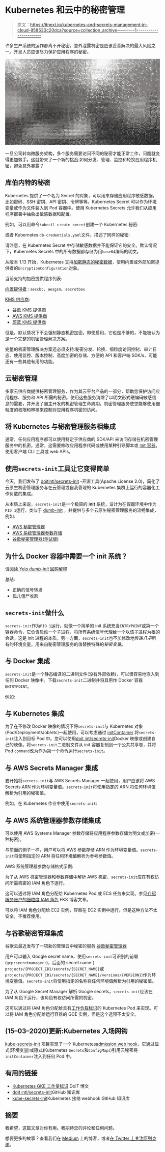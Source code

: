 # Kubernetes 和云中的秘密管理

> 原文：<https://itnext.io/kubernetes-and-secrets-management-in-cloud-858533c20dca?source=collection_archive---------1----------------------->

许多生产系统的运作都离不开秘密。意外泄露机密是应该妥善解决的最大风险之一。开发人员应该尽力保护应用程序的秘密。

![](img/01964014502ec0c5c3131c74bfb78442.png)

一旦公司转向微服务架构，多个服务需要访问不同的秘密才能正常工作，问题就变得更加棘手。这就带来了一个新的挑战:如何分发、管理、监控和轮换应用程序机密，避免意外暴露？

## 库伯内特的秘密

Kubernetes 提供了一个名为 Secret 的对象，可以用来存储应用程序敏感数据，比如密码、SSH 密钥、API 密钥、令牌等等。Kubernetes Secret 可以作为环境变量或作为文件装入到 Pod 容器中。使用 Kubernetes Secrets 允许我们从应用程序部署中抽象出敏感数据和配置。

例如，可以用命令`kubectl create secret`创建一个 Kubernetes 秘密:

或者 Kubernetes `db-credentials.yaml`文件，描述了同样的秘密:

请注意，在 Kubernetes Secret 中存储敏感数据并不能保证它的安全。默认情况下，Kubernetes Secrets 中的所有数据都存储为用`base64`编码的明文。

从版本 1.13 开始，Kubernetes 支持[加密静态的秘密数据](https://kubernetes.io/docs/tasks/administer-cluster/encrypt-data/)，使用内置或外部加密提供者的`EncryptionConfiguration`对象。

当前支持的加密提供程序列表:

[内置提供者](https://kubernetes.io/docs/tasks/administer-cluster/encrypt-data/#providers) : `aescbc`、`aesgsm`、`secretbox`

[KMS 供应商](https://kubernetes.io/docs/tasks/administer-cluster/kms-provider/):

*   [谷歌 KMS 提供商](https://cloud.google.com/kubernetes-engine/docs/how-to/encrypting-secrets)
*   [AWS KMS 提供商](https://github.com/kubernetes-sigs/aws-encryption-provider)
*   [蔚蓝 KMS 提供商](https://github.com/Azure/kubernetes-kms)

但是，默认情况下不会强制静态机密加密。即使启用，它也是不够的，不能被认为是一个完整的机密管理解决方案。

完整的机密管理解决方案还必须支持:秘密分发、轮换、细粒度访问控制、审计日志、使用监控、版本控制、高度加密的存储、方便的 API 和客户端 SDK/s，可能还有一些其他有用的功能。

## 云秘密管理

多家云供应商提供秘密管理服务，作为其云平台产品的一部分，帮助您保护访问应用程序、服务和 API 所需的秘密。使用这些服务消除了以明文形式硬编码敏感信息的需要，并开发了自主开发的机密管理生命周期。机密管理服务使您能够使用细粒度的权限和审核来控制对应用程序机密的访问。

## 将 Kubernetes 与秘密管理服务相集成

通常，任何应用程序都可以使用特定于供应商的 SDK/API 来访问存储在机密管理服务中的机密。通常，这需要修改应用程序代码或使用某种引导脚本或 [Init 容器](https://kubernetes.io/docs/concepts/workloads/pods/init-containers/)，使用客户端 CLI 工具或 web APIs。

## 使用`secrets-init`工具让它变得简单

今天，我们发布了 [doitintl/secrets-init](https://github.com/doitintl/secrets-init) -开源工具(Apache License 2.0)，简化了云原生机密管理服务与在云管理或自我管理的 Kubernetes 集群上运行的容器化工作负载的集成。

从本质上来说，`secrets-init`是一个极简的 **init** 系统，设计为在容器环境中作为`PID 1`运行，类似于 [dumb-init](https://github.com/Yelp/dumb-init) ，并提供与多个云原生秘密管理服务的流畅集成，例如:

*   [AWS 秘密管理器](https://aws.amazon.com/secrets-manager/)
*   [AWS 系统管理器参数存储](https://docs.aws.amazon.com/systems-manager/latest/userguide/systems-manager-parameter-store.html)
*   [谷歌秘密管理器(测试版)](https://cloud.google.com/secret-manager/docs/)

## 为什么 Docker 容器中需要一个 init 系统？

请[阅读 Yelp *dumb-init* 回购解释](https://github.com/Yelp/dumb-init/blob/v1.2.0/README.md#why-you-need-an-init-system)

总结:

*   正确的信号转发
*   孤儿僵尸收割

## `secrets-init`做什么

`secrets-init`作为`PID 1`运行，就像一个简单的 init 系统充当`ENTRYPOINT`或第一个容器命令，它负责启动一个子进程，将所有系统信号代理给一个以该子进程为根的会话。这是 init 进程的本质。另一方面，`secrets-init`也不加修改地传递*几乎*所有的环境变量，用来自秘密管理服务的值替换特殊的*秘密变量*。

## 与 Docker 集成

`secrets-init`是一个静态编译的二进制文件(没有外部依赖)，可以很容易地嵌入到任何 Docker 映像中。下载`secrets-init`二进制并将其用作 Docker 容器`ENTRYPOINT`。

例如:

## 与 Kubernetes 集成

为了在不修改 Docker 映像的情况下将`secrets-init`与 Kubernetes 对象(Pod/Deployment/Job/etc)一起使用，可以考虑通过 [initContainer](https://kubernetes.io/docs/concepts/workloads/pods/init-containers/) 将`secrets-init`注入到目标 Pod 中。您可以使用[doit int/secrets-init](https://hub.docker.com/r/doitintl/secrets-init)Docker 映像或创建自己的映像。将`secrets-init`二进制文件从 init 容器复制到一个公共共享卷，并将 Pod `command`改为作为第一个命令运行`secrets-init`。

## 与 AWS Secrets Manager 集成

要开始将`secrets-init`与 AWS Secrets Manager 一起使用，用户应该将 AWS Secrets ARN 作为环境变量值。`secrets-init`将使用指定的 ARN 将任何环境值解析为引用的秘密值。

例如，在 Kubernetes 作业中使用`secrets-init`:

## 与 AWS 系统管理器参数存储集成

可以使用 AWS Systems Manager 参数存储将应用程序参数存储为明文或加密(一种秘密)。

与前面的例子一样，用户可以将 AWS 参数存储 ARN 作为环境变量值。`secrets-init`将使用指定的 ARN 将任何环境值解析为参考参数值。

AWS 系统管理器参数存储格式示例:

为了从 AWS 机密管理器和参数存储中解析 AWS 机密，`secrets-init`应在有权访问所需机密的 IAM 角色下运行。

这可以通过将 IAM 角色分配给 Kubernetes Pod 或 ECS 任务来实现。参见[介绍服务账户的细粒度 IAM 角色](https://aws.amazon.com/blogs/opensource/introducing-fine-grained-iam-roles-service-accounts/) EKS 博客文章。

可以将 IAM 角色分配给 EC2 实例，容器在 EC2 实例中运行，但是这种方法不太安全，不推荐使用。

## 与谷歌秘密管理集成

谷歌云最近发布了一项新的管理云中秘密的服务:[谷歌秘密管理器](https://cloud.google.com/secret-manager)

用户可以输入 Google secret name，使用`secrets-init`可识别的前缀(`gcp:secretmanager:`)，后面的 secret name ( `projects/{PROJECT_ID}/secrets/{SECRET_NAME}`或`projects/{PROJECT_ID}/secrets/{SECRET_NAME}/versions/{VERSION}`)作为环境变量值。`secrets-init`将使用指定的名称将任何环境值解析为引用的秘密值。

为了从 Google Secret Manager 解析 Google secrets，`secrets-init`应该在 IAM 角色下运行，该角色有权访问所需的机密。

这可以通过将 IAM 角色分配给具有[工作负载标识](https://cloud.google.com/kubernetes-engine/docs/how-to/workload-identity)的 Kubernetes Pod 来实现。可以将 IAM 角色分配给运行容器的 GCE 实例，但是这个选项不太安全。

## (15–03–2020)更新:Kubernetes 入场网钩

[kube-secrets-init](https://github.com/doitintl/kube-secrets-init) 项目实现了一个 Kubernetes[admission web hook](https://kubernetes.io/docs/reference/access-authn-authz/extensible-admission-controllers/#admission-webhooks)，它通过显式(环境变量)或隐式(Kubernetes `Secrets`和`ConfigMaps`)引用云秘密将`initContainer`注入到任何 Pod 中。

## 有用的链接

*   [Kubernetes GKE 工作量标识](https://blog.doit-intl.com/kubernetes-gke-workload-identity-75fa197ff6bf) DoiT 博文
*   [doit intl/secrets-init](https://github.com/doitintl/secrets-init)GitHub 知识库
*   [kube-secrets-init](https://github.com/doitintl/kube-secrets-init)Kubernetes 接纳 webhook GitHub 知识库

## 摘要

我希望，这篇文章对你有用。我期待您的评论和任何问题。

想要更多的故事？查看我们在 [Medium](http://blog.doit-intl.com/) 上的博客，或者[在 Twitter 上关注阿列克谢](https://twitter.com/alexeiled)。
